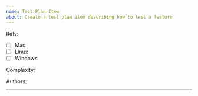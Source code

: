 ```yaml
---
name: Test Plan Item
about: Create a test plan item describing how to test a feature
---
```


Refs: <!-- Refer to the issue that this issue is testing. -->

- [ ] Mac
- [ ] Linux
- [ ] Windows

Complexity:

Authors: <!-- Mention the authors if there are more than one, otherwise delete this line.-->

---

<!-- Please write your test here. -->
